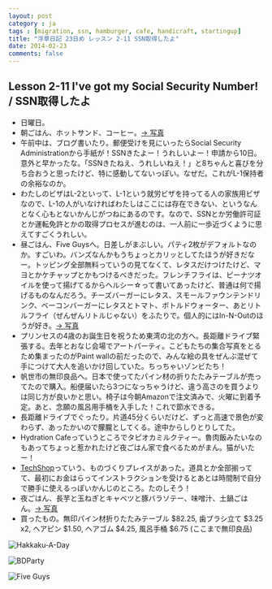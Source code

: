 ```yaml
---
layout: post
category : ja
tags : [migration, ssn, hamburger, cafe, handicraft, startingup]
title: "浮草日記 23日め レッスン 2-11 SSN取得したよ"
date: 2014-02-23
comments: false
---
```

## Lesson 2-11 I've got my Social Security Number! / SSN取得したよ

* 日曜日。 &nbsp; 
* 朝ごはん、ホットサンド、コーヒー。[-> 写真](http://instagram.com/p/kxIhZ0FDSN/)
* 午前中は、ブログ書いたり。郵便受けを見にいったらSocial Security Administrationから手紙が！SSNきたよー！うれしいよー！申請から10日。意外と早かったな。「SSNきたねえ、うれしいねえ！」と8ちゃんと喜びを分ち合おうと思ったけど、特に感動してないっぽい。なぜだ。これがL-1保持者の余裕なのか。
* わたしのビザはL-2といって、L-1という就労ビザを持ってる人の家族用ビザなので、L-1の人がいなければわたしはここには存在できない、というなんとなく心もとないかんじがつねにあるのです。なので、SSNとか労働許可証とか運転免許とかの取得プロセスが進むのは、一人前に一歩近づくように思えてすごくうれしい。
* 昼ごはん、Five Guysへ。日差しがまぶしい。パティ2枚がデフォルトなのか。すごいわ。バンズなんかもうちょっとカリッとしてたほうが好きだなー。トッピング全部無料っていうの見てなくて、レタスだけつけたけど、マヨとかケチャップとかもつけるべきだった。フレンチフライは、ピーナツオイルを使って揚げてるからヘルシー☆って書いてあったけど、普通は何で揚げるものなんだろう。チーズバーガーにレタス、スモールファウンテンドリンク、ベーコンバーガーにレタスとトマト、ボトルドウォーター、あとリトルフライ（ぜんぜんリトルじゃない）をふたりで。個人的にはIn-N-Outのほうが好き。[-> 写真](http://instagram.com/p/kyKY_GFDdT/)
* プリンセスの4歳のお誕生日を祝うため東湾の北の方へ。長距離ドライブ緊張する。去年とおなじ会場でアートパーティ。こどもたちの集合写真をとるため集まったのがPaint wallの前だったので、みんな絵の具をぜんぶ混ぜて手につけて大人を追いかけ回していた。ちっちゃいゾンビたち！
* 帆世市の無印良品へ。日本で使ってたパイン材の折りたたみテーブルが売ってたので購入。船便届いたら3つになっちゃうけど、違う高さのを買うよりは同じ方が良いかと思い。椅子は今朝Amazonで注文済みで、火曜に到着予定。あと、念願の風呂用手桶を入手した！これで節水できる。
* 長距離ドライブでぐったり。片道45分くらいだけど、ずっと高速で景色が変わらず、あったかいので朦朧としてくる。途中からしりとりしてた。
* Hydration Cafeっていうところでタピオカミルクティー。魯肉飯みたいなのもあってちょっと惹かれたけど夜ごはん家で食べるためがまん。猫がいたー！
* [TechShop](http://techshop.ws/ts_sanjose.html)っていう、ものづくりプレイスがあった。道具とか全部揃ってて、最初にお金はらってインストラクションを受けるとあとは時間制で自分で勝手に使えるっぽいかんじのところ。たのしそう！
* 夜ごはん、長芋と玉ねぎとキャベツと豚バラソテー、味噌汁、土鍋ごはん。[-> 写真](http://instagram.com/p/k0orSNFDWh/)
* 買ったもの。無印パイン材折りたたみテーブル $82.25, 歯ブラシ立て $3.25 x2, ヘアピン $1.50, ヘアゴム $4.25, 風呂手桶 $6.75 (ここまで無印良品)

![Hakkaku-A-Day](https://lh6.googleusercontent.com/-HNgHGrgyHCg/UwwvvS2WajI/AAAAAAAB7Dk/F72JBq2b5EQ/w620-h465-no/P1150750.JPG)

![BDParty](https://lh4.googleusercontent.com/-rYKixJ_5p5s/UwwWBoZ3f0I/AAAAAAAB7Bg/30vfakcq7Ec/w620-h465-no/P1150741.JPG)

![Five Guys](https://lh4.googleusercontent.com/-sLkKprpEjY8/Uw2QqwyNrLI/AAAAAAAB7I4/ULpb833hTKE/w620-h465-no/P1150714.JPG)
